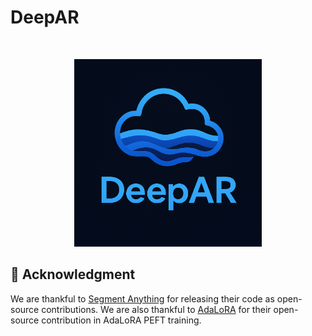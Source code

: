 # DeepAR
﻿<p align="center">
  <img src="Deep AR logo.png" alt="DeepAR Logo" width="300"/>
</p>

















## 🙏 Acknowledgment
We are thankful to [Segment Anything](https://github.com/facebookresearch/segment-anything) for releasing their code as open-source contributions. We are also thankful to [AdaLoRA](https://github.com/QingruZhang/AdaLoRA) for their open-source contribution in AdaLoRA PEFT training.